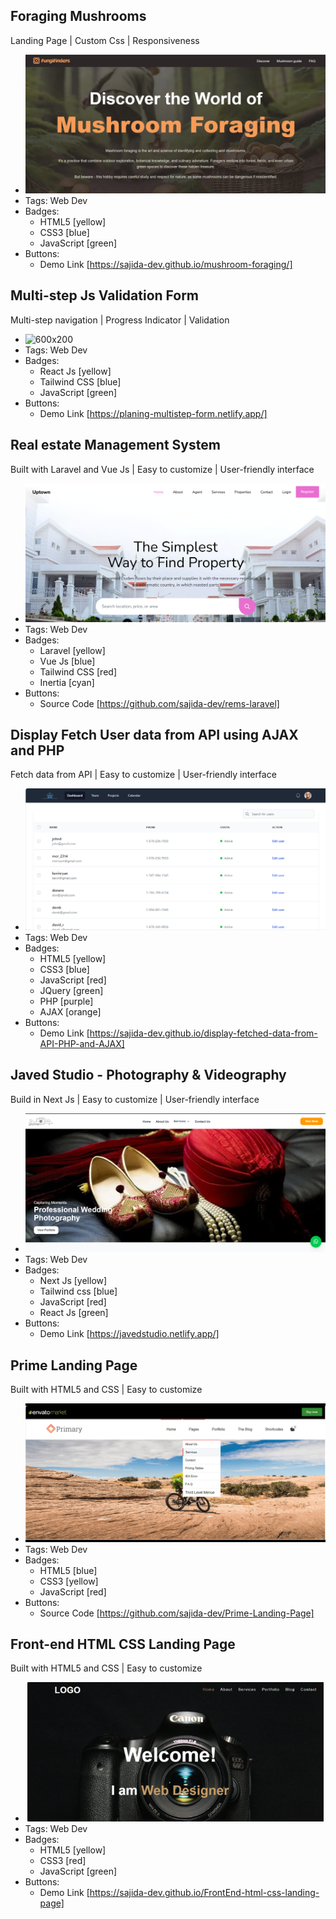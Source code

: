 ## Foraging Mushrooms
Landing Page | Custom Css | Responsiveness
- ![600x200](https://raw.githubusercontent.com/sajida-dev/sajida-javed/refs/heads/main/public/assets/Screenshot%202025-05-25%20091936.png)
- Tags: Web Dev
- Badges:
  - HTML5 [yellow]
  - CSS3 [blue]
  - JavaScript [green]
- Buttons:
  - Demo Link [https://sajida-dev.github.io/mushroom-foraging/]


## Multi-step Js Validation Form
Multi-step navigation | Progress Indicator | Validation
- ![600x200](https://github.com/sajida-dev/Multi-step-Javascript-form/raw/main/demo.png)
- Tags: Web Dev
- Badges:
  - React Js [yellow]
  - Tailwind CSS [blue]
  - JavaScript [green]
- Buttons:
  - Demo Link [https://planing-multistep-form.netlify.app/]


## Real estate Management System
Built with Laravel and Vue Js | Easy to customize | User-friendly interface 
- ![600x200](https://raw.githubusercontent.com/sajida-dev/sajida-javed/refs/heads/main/public/assets/rems.png)
- Tags: Web Dev
- Badges:
  - Laravel [yellow]
  - Vue Js [blue]
  - Tailwind CSS [red]
  - Inertia [cyan]
- Buttons:
  - Source Code [https://github.com/sajida-dev/rems-laravel]


## Display Fetch User data from API using AJAX and PHP
Fetch data from API | Easy to customize | User-friendly interface 
- ![600x200](https://github.com/sajida-dev/display-fetched-data-from-API-PHP-and-AJAX/raw/main/demo.png)
- Tags: Web Dev
- Badges:
  - HTML5 [yellow]
  - CSS3 [blue]
  - JavaScript [red]
  - JQuery [green]
  - PHP [purple]
  - AJAX [orange]
- Buttons:
  - Demo Link [https://sajida-dev.github.io/display-fetched-data-from-API-PHP-and-AJAX]
 

## Javed Studio - Photography & Videography
Build in Next Js | Easy to customize | User-friendly interface 
- ![600x200](https://raw.githubusercontent.com/sajida-dev/sajida-javed/refs/heads/main/public/assets/javed-studio.png)
- Tags: Web Dev
- Badges:
  - Next Js [yellow]
  - Tailwind css [blue]
  - JavaScript [red]
  - React Js [green]
- Buttons:
  - Demo Link [https://javedstudio.netlify.app/]


## Prime Landing Page
Built with HTML5 and CSS | Easy to customize
- ![600x200](https://github.com/sajida-dev/Prime-Landing-Page/raw/main/demo.gif)
- Tags: Web Dev
- Badges:
  - HTML5 [blue]
  - CSS3 [yellow]
  - JavaScript [red]
- Buttons:
  - Source Code [https://github.com/sajida-dev/Prime-Landing-Page]


## Front-end HTML CSS Landing Page
Built with HTML5 and CSS | Easy to customize
- ![600x200](https://github.com/sajida-dev/FrontEnd-html-css-landing-page/raw/main/demo.gif)
- Tags: Web Dev
- Badges:
  - HTML5 [yellow]
  - CSS3 [red]
  - JavaScript [green]
- Buttons:
  - Demo Link [https://sajida-dev.github.io/FrontEnd-html-css-landing-page]


